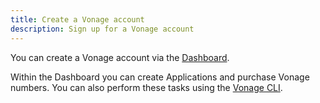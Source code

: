 ```yaml
---
title: Create a Vonage account
description: Sign up for a Vonage account
---
```


You can create a Vonage account via the [Dashboard](https://ui.idp.vonage.com/ui/auth/registration?icid=tryitfree_adpdocs_nexmodashbdfreetrialsignup_inpagelink).

Within the Dashboard you can create Applications and purchase Vonage numbers. You can also perform these tasks using the [Vonage CLI](https://github.com/vonage/vonage-cli). 
